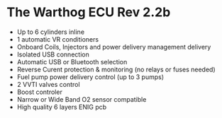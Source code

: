 # The Warthog ECU Rev 2.2b

- Up to 6 cylinders inline
- 1 automatic VR conditioners
- Onboard Coils, Injectors and power delivery management delivery
- Isolated USB connection
- Automatic USB or Bluetooth selection
- Reverse Curent protection & monitoring (no relays or fuses needed)
- Fuel pump power delivery control (up to 3 pumps)
- 2 VVTI valves control
- Boost controler
- Narrow or Wide Band O2 sensor compatible
- High quality 6 layers ENIG pcb
